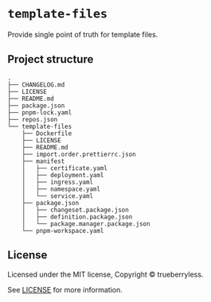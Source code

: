 # `template-files`

Provide single point of truth for template files.

## Project structure

```
.
├── CHANGELOG.md
├── LICENSE
├── README.md
├── package.json
├── pnpm-lock.yaml
├── repos.json
└── template-files
    ├── Dockerfile
    ├── LICENSE
    ├── README.md
    ├── import.order.prettierrc.json
    ├── manifest
    │   ├── certificate.yaml
    │   ├── deployment.yaml
    │   ├── ingress.yaml
    │   ├── namespace.yaml
    │   └── service.yaml
    ├── package.json
    │   ├── changeset.package.json
    │   ├── definition.package.json
    │   └── package.manager.package.json
    └── pnpm-workspace.yaml

```

## License

Licensed under the MIT license, Copyright © trueberryless.

See [LICENSE](/LICENSE) for more information.
